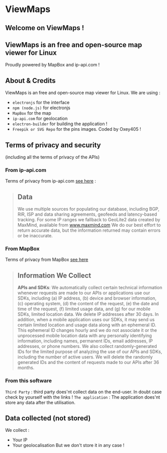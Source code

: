 # ViewMaps
## Welcome on ViewMaps !
## ViewMaps is an free and open-source map viewer for Linux
Proudly powered by MapBox and ip-api.com !
## About & Credits
ViewMaps is an free and open-source map viewer for Linux.
We are using : 
* `electronjs` for the interface
* `npm (node.js)` for electronjs
* `MapBox` for the map
* `ip-api.com` for geolocation
* `electron-builder` for building the application !
* `Freepik or SVG Repo` for the pins images. 
Coded by Oxey405 !
## Terms of privacy and security
(including all the terms of privacy of the APIs)
### From ip-api.com
Terms of privacy from ip-api.com [see here](https://ip-api.com/docs/legal) : 
> ## Data
> We use multiple sources for populating our database, including BGP, RIR, ISP
> and data sharing agreements, geofeeds and latency-based tracking.
> For some IP ranges we fallback to GeoLite2 data created by MaxMind, available from www.maxmind.com
> We do our best effort to return accurate data, but the information returned may contain errors or be inaccurate.
### From MapBox
Terms of privacy from MapBox [see here](https://www.mapbox.com/legal/privacy)
> ## Information We Collect
> **APIs and SDKs**: We automatically collect certain technical information whenever requests are made to our APIs or applications use our SDKs, including (a) IP address, (b) device and browser information, (c) operating system, (d) the content of the request, (e) the date and time of the request, (f) limited usage data, and (g) for our mobile SDKs, limited location data. We delete IP addresses after 30 days. In addition, when a mobile application uses our SDKs, it may send us certain limited location and usage data along with an ephemeral ID. This ephemeral ID changes hourly and we do not associate it or the unprocessed mobile location data with any personally identifying information, including names, permanent IDs, email addresses, IP addresses, or phone numbers. We also collect randomly-generated IDs for the limited purpose of analyzing the use of our APIs and SDKs, including the number of active users. We will delete the randomly generated IDs and the content of requests made to our APIs after 36 months.
### From this software
`Third Party` : third party does'nt collect data on the end-user. In doubt case check by yourself with the links !
`The application` : The application does'nt store any data after the utilisation.
## Data collected (not stored)
We collect :
* Your IP
* Your geolocalisation
But we don't store it in any case !